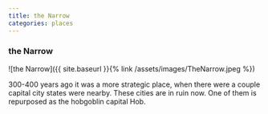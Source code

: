 ```yaml
---
title: the Narrow
categories: places
---
```


### the Narrow

![the Narrow]({{ site.baseurl }}{% link /assets/images/TheNarrow.jpeg %})


300-400 years ago it was a more strategic place, when there were a couple capital city states were nearby. These cities are in ruin now. One of them is repurposed as the hobgoblin capital Hob.

